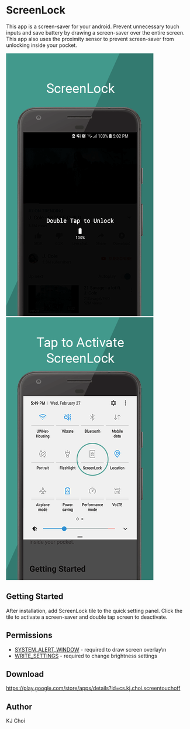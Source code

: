 # ScreenLock
This app is a screen-saver for your android. 
Prevent unnecessary touch inputs and save battery by drawing a screen-saver over the entire screen.
This app also uses the proximity sensor to prevent screen-saver from unlocking inside your pocket.

![screenshot](img/screenshot.png)
![screenshot-1](img/screenshot-1.png)

## Getting Started
After installation, add ScreenLock tile to the quick setting panel.
Click the tile to activate a screen-saver and double tap screen to deactivate.

## Permissions
* [SYSTEM_ALERT_WINDOW](https://developer.android.com/reference/android/Manifest.permission#SYSTEM_ALERT_WINDOW) - required to draw screen overlay\n
* [WRITE_SETTINGS](https://developer.android.com/reference/android/Manifest.permission#WRITE_SETTINGS) - required to change brightness settings

## Download
https://play.google.com/store/apps/details?id=cs.kj.choi.screentouchoff

## Author
KJ Choi

